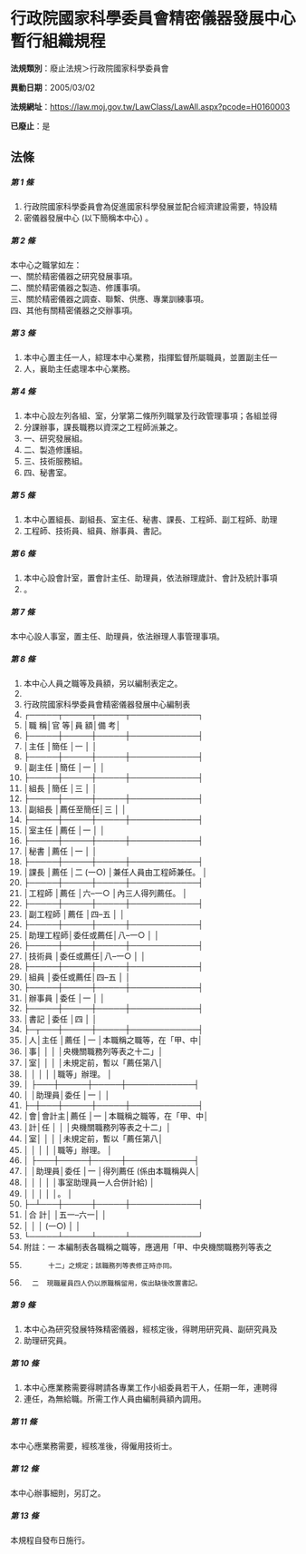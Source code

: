 # 行政院國家科學委員會精密儀器發展中心暫行組織規程

**法規類別**：廢止法規＞行政院國家科學委員會

**異動日期**：2005/03/02  

**法規網址**：https://law.moj.gov.tw/LawClass/LawAll.aspx?pcode=H0160003

**已廢止**：是



## 法條
##### 第 1 條
1. 行政院國家科學委員會為促進國家科學發展並配合經濟建設需要，特設精
1. 密儀器發展中心 (以下簡稱本中心) 。

##### 第 2 條
本中心之職掌如左：  
一、關於精密儀器之研究發展事項。  
二、關於精密儀器之製造、修護事項。  
三、關於精密儀器之調查、聯繫、供應、專業訓練事項。  
四、其他有關精密儀器之交辦事項。

##### 第 3 條
1. 本中心置主任一人，綜理本中心業務，指揮監督所屬職員，並置副主任一
1. 人，襄助主任處理本中心業務。

##### 第 4 條
1. 本中心設左列各組、室，分掌第二條所列職掌及行政管理事項；各組並得
1. 分課辦事，課長職務以資深之工程師派兼之。
1. 一、研究發展組。
1. 二、製造修護組。
1. 三、技術服務組。
1. 四、秘書室。

##### 第 5 條
1. 本中心置組長、副組長、室主任、秘書、課長、工程師、副工程師、助理
1. 工程師、技術員、組員、辦事員、書記。

##### 第 6 條
1. 本中心設會計室，置會計主任、助理員，依法辦理歲計、會計及統計事項
1. 。

##### 第 7 條
本中心設人事室，置主任、助理員，依法辦理人事管理事項。

##### 第 8 條
1. 本中心人員之職等及員額，另以編制表定之。
1. 
1. 行政院國家科學委員會精密儀器發展中心編制表
1. ┌─────┬─────┬─────┬────────────┐
1. │職      稱│官      等│員      額│備                    考│
1. ├─────┼─────┼─────┼────────────┤
1. │主任      │簡任      │一        │                        │
1. ├─────┼─────┼─────┼────────────┤
1. │副主任    │簡任      │一        │                        │
1. ├─────┼─────┼─────┼────────────┤
1. │組長      │簡任      │三        │                        │
1. ├─────┼─────┼─────┼────────────┤
1. │副組長    │薦任至簡任│三        │                        │
1. ├─────┼─────┼─────┼────────────┤
1. │室主任    │薦任      │一        │                        │
1. ├─────┼─────┼─────┼────────────┤
1. │秘書      │薦任      │一        │                        │
1. ├─────┼─────┼─────┼────────────┤
1. │課長      │薦任      │二 (一○) │兼任人員由工程師兼任。  │
1. ├─────┼─────┼─────┼────────────┤
1. │工程師    │薦任      │六–一○  │內三人得列薦任。        │
1. ├─────┼─────┼─────┼────────────┤
1. │副工程師  │薦任      │四–五    │                        │
1. ├─────┼─────┼─────┼────────────┤
1. │助理工程師│委任或薦任│八–一○  │                        │
1. ├─────┼─────┼─────┼────────────┤
1. │技術員    │委任或薦任│八–一○  │                        │
1. ├─────┼─────┼─────┼────────────┤
1. │組員      │委任或薦任│四–五    │                        │
1. ├─────┼─────┼─────┼────────────┤
1. │辦事員    │委任      │一        │                        │
1. ├─────┼─────┼─────┼────────────┤
1. │書記      │委任      │四        │                        │
1. ├─┬───┼─────┼─────┼────────────┤
1. │人│主任  │薦任      │一        │本職稱之職等，在「甲、中│
1. │事│      │          │          │央機關職務列等表之十二」│
1. │室│      │          │          │未規定前，暫以「薦任第八│
1. │  │      │          │          │職等」辦理。            │
1. │  ├───┼─────┼─────┼────────────┤
1. │  │助理員│委任      │一        │                        │
1. ├─┼───┼─────┼─────┼────────────┤
1. │會│會計主│薦任      │一        │本職稱之職等，在「甲、中│
1. │計│任    │          │          │央機關職務列等表之十二」│
1. │室│      │          │          │未規定前，暫以「薦任第八│
1. │  │      │          │          │職等」辦理。            │
1. │  ├───┼─────┼─────┼────────────┤
1. │  │助理員│委任      │一        │得列薦任 (係由本職稱與人│
1. │  │      │          │          │事室助理員一人合併計給) │
1. │  │      │          │          │。                      │
1. ├─┴───┼─────┼─────┼────────────┤
1. │合      計│          │五一–六一│                        │
1. │          │          │ (一○)   │                        │
1. └─────┴─────┴─────┴────────────┘
1. 附註：一  本編制表各職稱之職等，應適用「甲、中央機關職務列等表之
1.           十二」之規定；該職務列等表修正時亦同。
1.       二  現職雇員四人仍以原職稱留用，俟出缺後改置書記。

##### 第 9 條
1. 本中心為研究發展特殊精密儀器，經核定後，得聘用研究員、副研究員及
1. 助理研究員。

##### 第 10 條
1. 本中心應業務需要得聘請各專業工作小組委員若干人，任期一年，連聘得
1. 連任，為無給職。所需工作人員由編制員額內調用。

##### 第 11 條
本中心應業務需要，經核准後，得僱用技術士。

##### 第 12 條
本中心辦事細則，另訂之。

##### 第 13 條
本規程自發布日施行。


